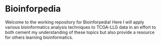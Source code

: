 # Bioinforpedia

Welcome to the working repository for Bioinforpedia! Here I will apply various bioinformatics analysis techniques to TCGA-LLG data in an effort to both cement my understanding of these topics but also provide a resource for others learning bioinformatics.

